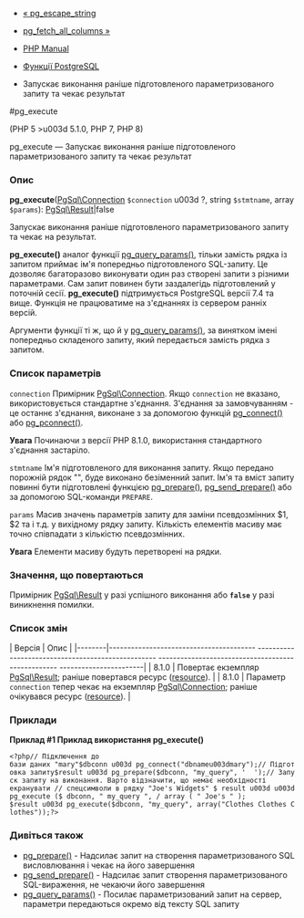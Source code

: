 - [« pg_escape_string](function.pg-escape-string.md)
- [pg_fetch_all_columns »](function.pg-fetch-all-columns.md)

- [PHP Manual](index.md)
- [Функції PostgreSQL](ref.pgsql.md)
- Запускає виконання раніше підготовленого параметризованого
запиту та чекає результат

#pg_execute

(PHP 5 \>u003d 5.1.0, PHP 7, PHP 8)

pg_execute — Запускає виконання раніше підготовленого
параметризованого запиту та чекає результат

### Опис

**pg_execute**([PgSql\Connection](class.pgsql-connection.md)
`$connection` u003d ?, string `$stmtname`, array `$params`):
[PgSql\Result](class.pgsql-result.md)\|false

Запускає виконання раніше підготовленого параметризованого запиту та
чекає на результат.

**pg_execute()** аналог функції
[pg_query_params()](function.pg-query-params.md), тільки замість рядка
із запитом приймає ім'я попередньо підготовленого SQL-запиту. Це
дозволяє багаторазово виконувати один раз створені запити з різними
параметрами. Сам запит повинен бути заздалегідь підготовлений у поточній
сесії. **pg_execute()** підтримується PostgreSQL версії 7.4 та вище.
Функція не працюватиме на з'єднаннях із сервером ранніх версій.

Аргументи функції ті ж, що й у
[pg_query_params()](function.pg-query-params.md), за винятком імені
попередньо складеного запиту, який передається замість рядка з
запитом.

### Список параметрів

`connection`
Примірник [PgSql\Connection](class.pgsql-connection.md). Якщо
`connection` не вказано, використовується стандартне з'єднання.
З'єднання за замовчуванням - це останнє з'єднання, виконане з
за допомогою функцій [pg_connect()](function.pg-connect.md) або
[pg_pconnect()](function.pg-pconnect.md).

**Увага**
Починаючи з версії PHP 8.1.0, використання стандартного з'єднання
застаріло.

`stmtname`
Ім'я підготовленого для виконання запиту. Якщо передано порожній рядок
"", буде виконано безіменний запит. Ім'я та вміст запиту повинні
бути підготовлені функцією [pg_prepare()](function.pg-prepare.md),
[pg_send_prepare()](function.pg-send-prepare.md) або за допомогою
SQL-команди `PREPARE`.

`params`
Масив значень параметрів запиту для заміни псевдозмінних $1, $2 та
і т.д. у вихідному рядку запиту. Кількість елементів масиву має
точно співпадати з кількістю псевдозмінних.

**Увага**
Елементи масиву будуть перетворені на рядки.

### Значення, що повертаються

Примірник [PgSql\Result](class.pgsql-result.md) у разі успішного
виконання або **`false`** у разі виникнення помилки.

### Список змін

| Версія | Опис |
|--------|---------------------------------------- -------------------------------------------------- -------------------------------------------------- -----------------------|
| 8.1.0 | Повертає екземпляр [PgSql\Result](class.pgsql-result.md); раніше повертався ресурс ([resource](language.types.resource.md)). |
| 8.1.0 | Параметр `connection` тепер чекає на екземпляр [PgSql\Connection](class.pgsql-connection.md); раніше очікувався ресурс ([resource](language.types.resource.md)). |

### Приклади

**Приклад #1 Приклад використання **pg_execute()****

`<?php// Підключення до бази даних "mary"$dbconn u003d pg_connect("dbnameu003dmary");// Підготовка запиту$result u003d pg_prepare($dbconn, "my_query", '  ');// Запуск запиту на виконання. Варто відзначити, що немає необхідності екранувати // спецсимволи в рядку "Joe's Widgets" $ result u003d u003d pg_execute ($ dbconn, " my_query ", / array ( " Joe's " ); $result u003d pg_execute($dbconn, "my_query", array("Clothes Clothes Clothes"));?> `

### Дивіться також

- [pg_prepare()](function.pg-prepare.md) - Надсилає запит на
створення параметризованого SQL висловлювання і чекає на його завершення
- [pg_send_prepare()](function.pg-send-prepare.md) - Надсилає запит
створення параметризованого SQL-вираження, не чекаючи його
завершення
- [pg_query_params()](function.pg-query-params.md) - Посилає
параметризований запит на сервер, параметри передаються окремо від
тексту SQL запиту
